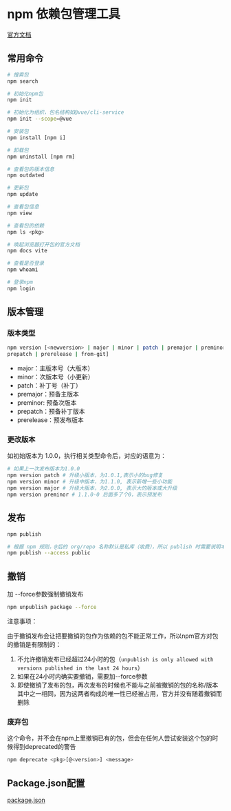 # npm 依赖包管理工具

[官方文档](https://docs.npmjs.com)

## 常用命令

```sh
# 搜索包
npm search

# 初始化npm包
npm init

# 初始化为组织，包名结构如@vue/cli-service
npm init --scope=@vue

# 安装包
npm install [npm i]

# 卸载包
npm uninstall [npm rm]

# 查看包的版本信息
npm outdated

# 更新包
npm update

# 查看包信息
npm view

# 查看包的依赖
npm ls <pkg>

# 唤起浏览器打开包的官方文档
npm docs vite

# 查看是否登录
npm whoami

# 登录npm
npm login
```

## 版本管理

### 版本类型

```sh
npm version [<newversion> | major | minor | patch | premajor | preminor | 
prepatch | prerelease | from-git]
```

- major：主版本号（大版本）
- minor：次版本号（小更新）
- patch：补丁号（补丁）
- premajor：预备主版本
- preminor: 预备次版本
- prepatch：预备补丁版本
- prerelease：预发布版本

### 更改版本

如初始版本为 1.0.0，执行相关类型命令后，对应的语意为：

```sh
# 如果上一次发布版本为1.0.0
npm version patch # 升级小版本，为1.0.1,表示小的bug修复
npm version minor # 升级中版本，为1.1.0, 表示新增一些小功能
npm version major # 升级大版本，为2.0.0, 表示大的版本或大升级
npm version preminor # 1.1.0-0 后面多了个0，表示预发布
```

## 发布

```sh
npm publish

# 根据 npm 规则，@后的 org/repo 名称默认是私库（收费），所以 publish 时需要说明本次发布是到公共域。
npm publish --access public
```

## 撤销

加 --force参数强制撤销发布

```sh
npm unpublish package --force
```

注意事项：

由于撤销发布会让把要撤销的包作为依赖的包不能正常工作，所以npm官方对包的撤销是有限制的：

1. 不允许撤销发布已经超过24小时的包（`unpublish is only allowed with versions published in the last 24 hours`）
2. 如果在24小时内确实要撤销，需要加--force参数
3. 即使撤销了发布的包，再次发布的时候也不能与之前被撤销的包的名称/版本其中之一相同，因为这两者构成的唯一性已经被占用，官方并没有随着撤销而删除

### 废弃包

这个命令，并不会在npm上里撤销已有的包，但会在任何人尝试安装这个包的时候得到deprecated的警告

```sh
npm deprecate <pkg>[@<version>] <message>
```

## Package.json配置

[package.json](https://docs.npmjs.com/cli/v10/configuring-npm/package-json)

